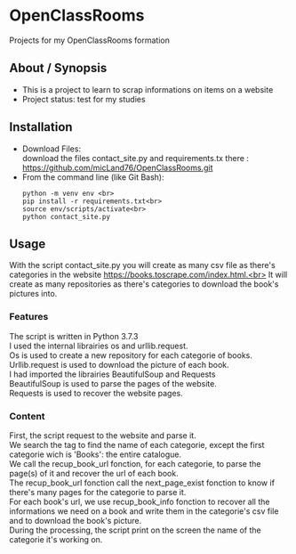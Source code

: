 # OpenClassRooms
Projects for my OpenClassRooms formation

## About / Synopsis

* This is a project to learn to scrap informations on items on a website
* Project status: test for my studies

## Installation

* Download Files:<br>
download the files contact_site.py and requirements.tx there : https://github.com/micLand76/OpenClassRooms.git
* From the command line (like Git Bash): <br>
  ```
  python -m venv env <br>
  pip install -r requirements.txt<br>
  source env/scripts/activate<br>
  python contact_site.py
  ```

## Usage

With the script contact_site.py you will create as many csv file as there's categories in the website https://books.toscrape.com/index.html.<br>
It will create as many repositories as there's categories to download the book's pictures into.

### Features

The script is written in Python 3.7.3<br>
I used the internal librairies os and urllib.request.<br>
Os is used to create a new repository for each categorie of books.<br>
Urllib.request is used to download the picture of each book.<br>
I had imported the librairies BeautifulSoup and Requests<br>
BeautifulSoup is used to parse the pages of the website.<br>
Requests is used to recover the website pages.

### Content

First, the script request to the website and parse it.<br>
We search the tag to find the name of each categorie, except the first categorie wich is 'Books': the entire catalogue.<br>
We call the recup_book_url fonction, for each categorie, to parse the page(s) of it and recover the url of each book.<br>
The recup_book_url fonction call the next_page_exist fonction to know if there's many pages for the categorie to parse it.<br>
For each book's url, we use recup_book_info fonction to recover all the informations we need on a book and write them in the categorie's csv file and to download the book's picture.<br>
During the processing, the script print on the screen the name of the categorie it's working on.

